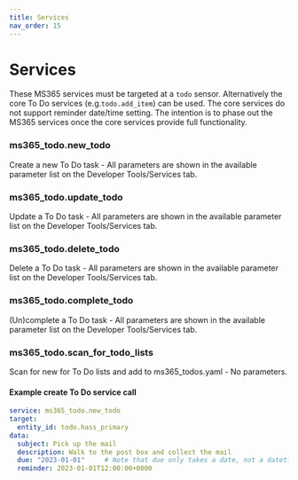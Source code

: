 ```yaml
---
title: Services
nav_order: 15
---
```


# Services

These MS365 services must be targeted at a `todo` sensor. Alternatively the core To Do services (e.g.`todo.add_item`) can be used. The core services do not support reminder date/time setting. 
The intention is to phase out the MS365 services once the core services provide full functionality.

### ms365_todo.new_todo
Create a new To Do task - All parameters are shown in the available parameter list on the Developer Tools/Services tab.
### ms365_todo.update_todo
Update a To Do task - All parameters are shown in the available parameter list on the Developer Tools/Services tab.
### ms365_todo.delete_todo
Delete a To Do task - All parameters are shown in the available parameter list on the Developer Tools/Services tab.
### ms365_todo.complete_todo
(Un)complete a To Do task - All parameters are shown in the available parameter list on the Developer Tools/Services tab.
### ms365_todo.scan_for_todo_lists
Scan for new for To Do lists and add to ms365_todos.yaml - No parameters.

#### Example create To Do service call

```yaml
service: ms365_todo.new_todo
target:
  entity_id: todo.hass_primary
data:
  subject: Pick up the mail
  description: Walk to the post box and collect the mail
  due: "2023-01-01"     # Note that due only takes a date, not a datetime
  reminder: 2023-01-01T12:00:00+0000
```


